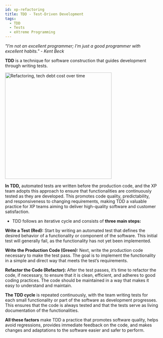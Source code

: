 ```yaml
---
id: xp-refactoring
title: TDD - Test-Driven Development
tags:
  - TDD
  - Tests
  - eXtreme Programming
---
```


*"I’m not an excellent programmer; I’m just a good programmer with excellent habits." - Kent Beck*

**TDD** is a technique for software construction that guides development through writing tests.

<img
  src="https://github.com/minortypo/garden/blob/gh-pages/img/tdd.png?raw=true"
  alt="Refactoring, tech debt cost over time"
  height="350"
  width="350"
/>

**In TDD,** automated tests are written before the production code, and the XP team adopts this approach to ensure that functionalities are continuously tested as they are developed. This promotes code quality, predictability, and responsiveness to changing requirements, making TDD a valuable practice for XP teams aiming to deliver high-quality software and customer satisfaction.

- TDD follows an iterative cycle and consists of **three main steps:**

**Write a Test (Red):** Start by writing an automated test that defines the desired behavior of a functionality or component of the software. This initial test will generally fail, as the functionality has not yet been implemented.

**Write the Production Code (Green):** Next, write the production code necessary to make the test pass. The goal is to implement the functionality in a simple and direct way that meets the test’s requirements.

**Refactor the Code (Refactor):** After the test passes, it’s time to refactor the code, if necessary, to ensure that it is clean, efficient, and adheres to good coding practices. The code should be maintained in a way that makes it easy to understand and maintain.

**The TDD cycle** is repeated continuously, with the team writing tests for each small functionality or part of the software as development progresses. This ensures that the code is always tested and that the tests serve as living documentation of the functionalities.

**All these factors** make TDD a practice that promotes software quality, helps avoid regressions, provides immediate feedback on the code, and makes changes and adaptations to the software easier and safer to perform.


